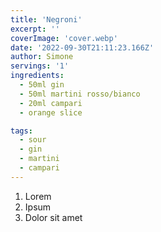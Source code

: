 ```yaml
---
title: 'Negroni'
excerpt: ''
coverImage: 'cover.webp'
date: '2022-09-30T21:11:23.166Z'
author: Simone
servings: '1'
ingredients:
  - 50ml gin
  - 50ml martini rosso/bianco
  - 20ml campari
  - orange slice

tags:
  - sour
  - gin
  - martini
  - campari
---
```


1. Lorem
1. Ipsum
1. Dolor sit amet
